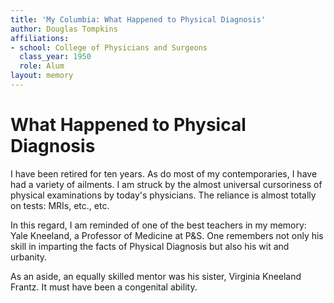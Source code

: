 ```yaml
---
title: 'My Columbia: What Happened to Physical Diagnosis'
author: Douglas Tompkins
affiliations:
- school: College of Physicians and Surgeons
  class_year: 1950
  role: Alum
layout: memory
---
```


# What Happened to Physical Diagnosis

I have been retired for ten years. As do most of my contemporaries, I have had a variety of ailments.  I am struck by the almost universal cursoriness of physical examinations by today's physicians. The reliance is almost totally on tests: MRIs, etc., etc.

In this regard, I am reminded of one of the best teachers in my memory: Yale Kneeland, a Professor of Medicine at P&S. One remembers not only his skill in imparting the facts of Physical Diagnosis but also his wit and urbanity.

As an aside, an equally skilled mentor was his sister, Virginia Kneeland Frantz. It must have been a congenital ability.
